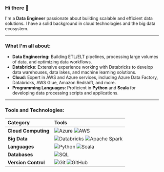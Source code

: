 ### Hi there 👋

I'm a **Data Engineer** passionate about building scalable and efficient data solutions. I have a solid background in cloud technologies and the big data ecosystem.

---

### What I'm all about:

* **Data Engineering:** Building ETL/ELT pipelines, processing large volumes of data, and optimizing data workflows.
* **Databricks:** Extensive experience working with Databricks to develop data warehouses, data lakes, and machine learning solutions.
* **Cloud:** Expert in AWS and Azure services, including Azure Data Factory, Databricks, AWS Glue, Amazon Redshift, and more.
* **Programming Languages:** Proficient in **Python** and **Scala** for developing data processing scripts and applications.

---

### Tools and Technologies:

| Category | Tools |
| :--- | :--- |
| **Cloud Computing** | ![Azure](https://img.shields.io/badge/Azure-0089D6?style=for-the-badge&logo=azure&logoColor=white) ![AWS](https://img.shields.io/badge/AWS-232F3E?style=for-the-badge&logo=amazon-aws&logoColor=white) |
| **Big Data** | ![Databricks](https://img.shields.io/badge/Databricks-FF3621?style=for-the-badge&logo=databricks&logoColor=white) ![Apache Spark](https://img.shields.io/badge/Apache%20Spark-E25A1C?style=for-the-badge&logo=apachespark&logoColor=white) |
| **Languages** | ![Python](https://img.shields.io/badge/Python-3776AB?style=for-the-badge&logo=python&logoColor=white) ![Scala](https://img.shields.io/badge/Scala-DC322F?style=for-the-badge&logo=scala&logoColor=white) |
| **Databases** | ![SQL](https://img.shields.io/badge/SQL-4479A1?style=for-the-badge&logo=sql&logoColor=white) |
| **Version Control** | ![Git](https://img.shields.io/badge/Git-F05032?style=for-the-badge&logo=git&logoColor=white) ![GitHub](https://img.shields.io/badge/GitHub-181717?style=for-the-badge&logo=github&logoColor=white) |

